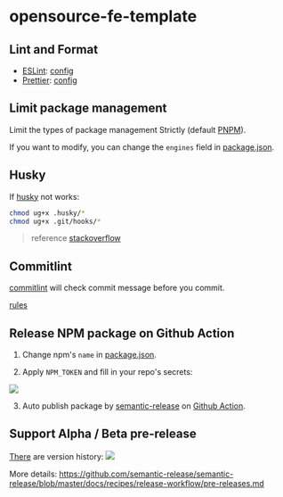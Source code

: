 # opensource-fe-template

## Lint and Format

* [ESLint](https://eslint.org/): [config](./.eslintrc.js)
* [Prettier](https://prettier.io/): [config](./.prettierrc.js)

## Limit package management

Limit the types of package management Strictly (default [PNPM](https://pnpm.io/)).

If you want to modify, you can change the `engines` field in [package.json](./package.json).

## Husky

If [husky](https://github.com/typicode/husky) not works:

```bash
chmod ug+x .husky/*
chmod ug+x .git/hooks/*
```

> reference [stackoverflow](https://stackoverflow.com/questions/8598639/why-is-my-git-pre-commit-hook-not-executable-by-default)

## Commitlint

[commitlint](https://github.com/conventional-changelog/commitlint) will check commit message before you commit.

[rules](./.commitlintrc.js)

## Release NPM package on Github Action

1. Change npm's `name` in [package.json](./package.json).

2. Apply `NPM_TOKEN` and fill in your repo's secrets:

  ![](https://user-images.githubusercontent.com/106944652/184101863-aeac91d9-f0d4-4dc5-a4ca-969372263231.png)

3. Auto publish package by [semantic-release](https://github.com/semantic-release/semantic-release) on [Github Action](./.github/workflows/release.yaml).

## Support Alpha / Beta pre-release

[There](https://www.npmjs.com/package/opensource-fe-template?activeTab=versions) are version history:
![](https://i.imgur.com/mp37kEx.png)

More details: https://github.com/semantic-release/semantic-release/blob/master/docs/recipes/release-workflow/pre-releases.md

